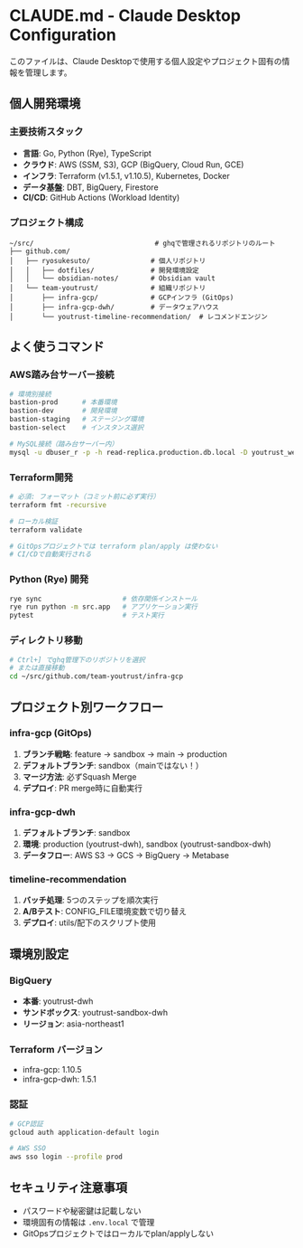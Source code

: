 # CLAUDE.md - Claude Desktop Configuration

このファイルは、Claude Desktopで使用する個人設定やプロジェクト固有の情報を管理します。

## 個人開発環境

### 主要技術スタック
- **言語**: Go, Python (Rye), TypeScript
- **クラウド**: AWS (SSM, S3), GCP (BigQuery, Cloud Run, GCE)
- **インフラ**: Terraform (v1.5.1, v1.10.5), Kubernetes, Docker
- **データ基盤**: DBT, BigQuery, Firestore
- **CI/CD**: GitHub Actions (Workload Identity)

### プロジェクト構成
```
~/src/                              # ghqで管理されるリポジトリのルート
├── github.com/
│   ├── ryosukesuto/               # 個人リポジトリ
│   │   ├── dotfiles/              # 開発環境設定
│   │   └── obsidian-notes/        # Obsidian vault
│   └── team-youtrust/             # 組織リポジトリ
│       ├── infra-gcp/             # GCPインフラ (GitOps)
│       ├── infra-gcp-dwh/         # データウェアハウス
│       └── youtrust-timeline-recommendation/  # レコメンドエンジン
```

## よく使うコマンド

### AWS踏み台サーバー接続
```bash
# 環境別接続
bastion-prod      # 本番環境
bastion-dev       # 開発環境
bastion-staging   # ステージング環境
bastion-select    # インスタンス選択

# MySQL接続（踏み台サーバー内）
mysql -u dbuser_r -p -h read-replica.production.db.local -D youtrust_webapp_production
```

### Terraform開発
```bash
# 必須: フォーマット（コミット前に必ず実行）
terraform fmt -recursive

# ローカル検証
terraform validate

# GitOpsプロジェクトでは terraform plan/apply は使わない
# CI/CDで自動実行される
```

### Python (Rye) 開発
```bash
rye sync                    # 依存関係インストール
rye run python -m src.app   # アプリケーション実行
pytest                      # テスト実行
```

### ディレクトリ移動
```bash
# Ctrl+] でghq管理下のリポジトリを選択
# または直接移動
cd ~/src/github.com/team-youtrust/infra-gcp
```

## プロジェクト別ワークフロー

### infra-gcp (GitOps)
1. **ブランチ戦略**: feature → sandbox → main → production
2. **デフォルトブランチ**: sandbox（mainではない！）
3. **マージ方法**: 必ずSquash Merge
4. **デプロイ**: PR merge時に自動実行

### infra-gcp-dwh
1. **デフォルトブランチ**: sandbox
2. **環境**: production (youtrust-dwh), sandbox (youtrust-sandbox-dwh)
3. **データフロー**: AWS S3 → GCS → BigQuery → Metabase

### timeline-recommendation
1. **バッチ処理**: 5つのステップを順次実行
2. **A/Bテスト**: CONFIG_FILE環境変数で切り替え
3. **デプロイ**: utils/配下のスクリプト使用

## 環境別設定

### BigQuery
- **本番**: youtrust-dwh
- **サンドボックス**: youtrust-sandbox-dwh
- **リージョン**: asia-northeast1

### Terraform バージョン
- infra-gcp: 1.10.5
- infra-gcp-dwh: 1.5.1

### 認証
```bash
# GCP認証
gcloud auth application-default login

# AWS SSO
aws sso login --profile prod
```

## セキュリティ注意事項
- パスワードや秘密鍵は記載しない
- 環境固有の情報は `.env.local` で管理
- GitOpsプロジェクトではローカルでplan/applyしない